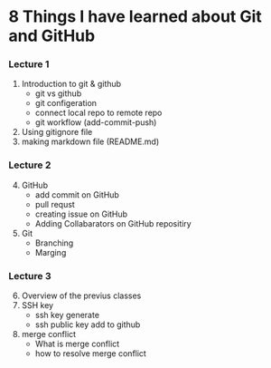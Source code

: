 # 8 Things I have learned about Git and GitHub

### Lecture 1

1. Introduction to git & github
   - git vs github
   - git configeration
   - connect local repo to remote repo
   - git workflow (add-commit-push)
2. Using gitignore file
3. making markdown file (README.md)

### Lecture 2

4. GitHub
   - add commit on GitHub
   - pull requst
   - creating issue on GitHub
   - Adding Collabarators on GitHub repositiry
5. Git
   - Branching
   - Marging

### Lecture 3

6. Overview of the previus classes
7. SSH key
   - ssh key generate
   - ssh public key add to github
8. merge conflict
   - What is merge conflict
   - how to resolve merge conflict
